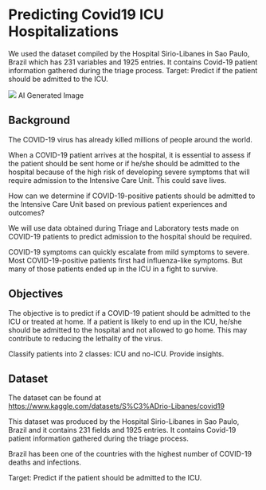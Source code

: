 # Predicting Covid19 ICU Hospitalizations

We used the dataset compiled by the Hospital Sirio-Libanes in Sao Paulo, Brazil which has 231 variables and 1925 entries.
It contains Covid-19 patient information gathered during the triage process.
Target: Predict if the patient should be admitted to the ICU.

![](https://i.imgur.com/n1iJ1N7.jpg)
AI Generated Image

## Background

The COVID-19 virus has already killed millions of people around the world.

When a COVID-19 patient arrives at the hospital, it is essential to assess if the patient should be sent home or if he/she should be admitted to the hospital because of the high risk of developing severe symptoms that will require admission to the Intensive Care Unit. This could save lives.

How can we determine if COVID-19-positive patients should be admitted to the Intensive Care Unit based on previous patient experiences and outcomes?

We will use data obtained during Triage and Laboratory tests made on COVID-19 patients to predict admission to the hospital should be required.

COVID-19 symptoms can quickly escalate from mild symptoms to severe. Most COVID-19-positive patients first had influenza-like symptoms. But many of those patients ended up in the ICU in a fight to survive.

## Objectives

The objective is to predict if a COVID-19 patient should be admitted to the ICU or treated at home. If a patient is likely to end up in the ICU, he/she should be admitted to the hospital and not allowed to go home. This may contribute to reducing the lethality of the virus.

Classify patients into 2 classes: ICU and no-ICU. Provide insights.

## Dataset

The dataset can be found at https://www.kaggle.com/datasets/S%C3%ADrio-Libanes/covid19

This dataset was produced by the Hospital Sirio-Libanes in Sao Paulo, Brazil and it contains 231 fields and 1925 entries. It contains Covid-19 patient information gathered during the triage process.

Brazil has been one of the countries with the highest number of COVID-19 deaths and infections.

Target: Predict if the patient should be admitted to the ICU.


